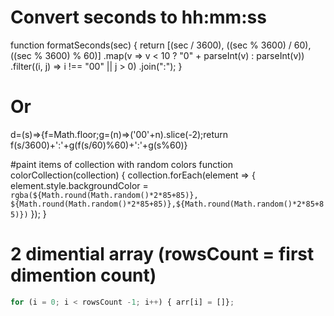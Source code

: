 # Convert seconds to hh:mm:ss
function formatSeconds(sec) {
     return [(sec / 3600), ((sec % 3600) / 60), ((sec % 3600) % 60)]
            .map(v => v < 10 ? "0" + parseInt(v) : parseInt(v))
            .filter((i, j) => i !== "00" || j > 0)
            .join(":");
}
# Or
d=(s)=>{f=Math.floor;g=(n)=>('00'+n).slice(-2);return f(s/3600)+':'+g(f(s/60)%60)+':'+g(s%60)}

#paint items of collection with random colors
function colorCollection(collection) {
    collection.forEach(element => {
        element.style.backgroundColor = `rgba(${Math.round(Math.random()*2*85+85)},
        ${Math.round(Math.random()*2*85+85)},${Math.round(Math.random()*2*85+85)})`
    });
}
# 2 dimential array  (rowsCount = first dimention count)
```javascript  
for (i = 0; i < rowsCount -1; i++) { arr[i] = []};
```
